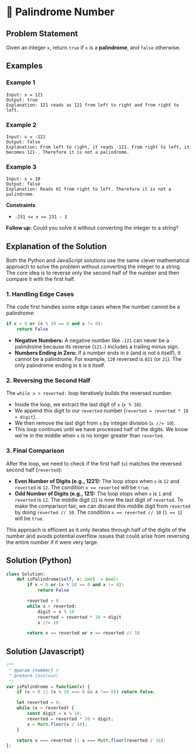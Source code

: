 # 🧮 Palindrome Number

## Problem Statement

Given an integer `x`, return `true` if `x` is a **palindrome**, and `false` otherwise.

## Examples

### Example 1
```code
Input: x = 121
Output: true
Explanation: 121 reads as 121 from left to right and from right to left.
```

### Example 2
```code
Input: x = -121
Output: false
Explanation: From left to right, it reads -121. From right to left, it becomes 121-. Therefore it is not a palindrome.
```

### Example 3
```code
Input: x = 10
Output: false
Explanation: Reads 01 from right to left. Therefore it is not a palindrome.
```

**Constraints**

* `-231 <= x <= 231 - 1`

**Follow up:** Could you solve it without converting the integer to a string?

## Explanation of the Solution

Both the Python and JavaScript solutions use the same clever mathematical approach to solve the problem without converting the integer to a string. The core idea is to reverse only the second half of the number and then compare it with the first half.

### 1. Handling Edge Cases

The code first handles some edge cases where the number cannot be a palindrome:

```python
if x < 0 or (x % 10 == 0 and x != 0):
    return False
```

*   **Negative Numbers:** A negative number like `-121` can never be a palindrome because its reverse (`121-`) includes a trailing minus sign.
*   **Numbers Ending in Zero:** If a number ends in `0` (and is not `0` itself), it cannot be a palindrome. For example, `120` reversed is `021` (or `21`). The only palindrome ending in `0` is `0` itself.

### 2. Reversing the Second Half

The `while x > reverted:` loop iteratively builds the reversed number.

*   Inside the loop, we extract the last digit of `x` (`x % 10`).
*   We append this digit to our `reverted` number (`reverted = reverted * 10 + digit`).
*   We then remove the last digit from `x` by integer division (`x //= 10`).
*   This loop continues until we have processed half of the digits. We know we're in the middle when `x` is no longer greater than `reverted`.

### 3. Final Comparison

After the loop, we need to check if the first half (`x`) matches the reversed second half (`reverted`):
*   **Even Number of Digits (e.g., 1221):** The loop stops when `x` is `12` and `reverted` is `12`. The condition `x == reverted` will be `true`.
*   **Odd Number of Digits (e.g., 121):** The loop stops when `x` is `1` and `reverted` is `12`. The middle digit (`2`) is now the last digit of `reverted`. To make the comparison fair, we can discard this middle digit from `reverted` by doing `reverted // 10`. The condition `x == reverted // 10` (`1 == 1`) will be `true`.

This approach is efficient as it only iterates through half of the digits of the number and avoids potential overflow issues that could arise from reversing the entire number if it were very large.

## Solution (Python)
```python
class Solution:
    def isPalindrome(self, x: int) -> bool:
        if x < 0 or (x % 10 == 0 and x != 0):
            return False

        reverted = 0
        while x > reverted:
            digit = x % 10
            reverted = reverted * 10 + digit
            x //= 10

        return x == reverted or x == reverted // 10
```

## Solution (Javascript)
```javascript
/**
 * @param {number} x
 * @return {boolean}
 */
var isPalindrome = function(x) {
    if (x < 0 || (x % 10 === 0 && x !== 0)) return false;

    let reverted = 0;
    while (x > reverted) {
        const digit = x % 10;
        reverted = reverted * 10 + digit;
        x = Math.floor(x / 10);
    }

    return x === reverted || x === Math.floor(reverted / 10);
};
```
